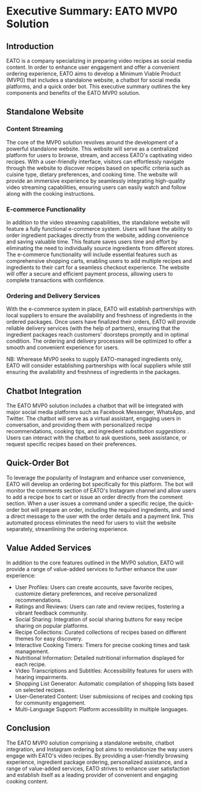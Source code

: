 # Executive Summary: EATO MVP0 Solution

## Introduction
EATO is a company specializing in preparing video recipes as social media content. In order to enhance user engagement and offer a convenient ordering experience, EATO aims to develop a Minimum Viable Product (MVP0) that includes a standalone website, a chatbot for social media platforms, and a quick order bot. This executive summary outlines the key components and benefits of the EATO MVP0 solution.

## Standalone Website

### Content Streaming
The core of the MVP0 solution revolves around the development of a powerful standalone website. This website will serve as a centralized platform for users to browse, stream, and access EATO's captivating video recipes. With a user-friendly interface, visitors can effortlessly navigate through the website to discover recipes based on specific criteria such as cuisine type, dietary preferences, and cooking time. The website will provide an immersive experience by seamlessly integrating high-quality video streaming capabilities, ensuring users can easily watch and follow along with the cooking instructions.

### E-commerce Functionality
In addition to the video streaming capabilities, the standalone website will feature a fully functional e-commerce system. Users will have the ability to order ingredient packages directly from the website, adding convenience and saving valuable time. This feature saves users time and effort by eliminating the need to individually source ingredients from different stores. The e-commerce functionality will include essential features such as comprehensive shopping carts, enabling users to add multiple recipes and ingredients to their cart for a seamless checkout experience. The website will offer a secure and efficient payment process, allowing users to complete transactions with confidence.

### Ordering and Delivery Services
With the e-commerce system in place, EATO will establish partnerships with local suppliers to ensure the availability and freshness of ingredients in the ordered packages. Once users have finalized their orders, EATO will provide reliable delivery services (with the help of partners), ensuring that the ingredient packages reach customers' doorsteps promptly and in optimal condition. The ordering and delivery processes will be optimized to offer a smooth and convenient experience for users.

NB: Wherease MVP0 seeks to supply EATO-managed ingredients only, EATO will consider establishing partnerships with local suppliers while still ensuring the availability and freshness of ingredients in the packages.

## Chatbot Integration
The EATO MVP0 solution includes a chatbot that will be integrated with major social media platforms such as Facebook Messenger, WhatsApp, and Twitter. The chatbot will serve as a virtual assistant, engaging users in conversation, and providing them with personalized recipe recommendations, cooking tips, and ingredient *substitution suggestions* . Users can interact with the chatbot to ask questions, seek assistance, or request specific recipes based on their preferences.

## Quick-Order Bot
To leverage the popularity of Instagram and enhance user convenience, EATO will develop an ordering bot specifically for this platform. The bot will monitor the comments section of EATO's Instagram channel and allow users to add a recipe box to cart or issue an order directly from the comment section. When a user issues a command under a specific recipe, the quick-order bot will prepare an order, including the required ingredients, and send a direct message to the user with the order details and a payment link. This automated process eliminates the need for users to visit the website separately, streamlining the ordering experience.

## Value Added Services
In addition to the core features outlined in the MVP0 solution, EATO will provide a range of value-added services to further enhance the user experience:

- User Profiles: Users can create accounts, save favorite recipes, customize dietary preferences, and receive personalized recommendations.
- Ratings and Reviews: Users can rate and review recipes, fostering a vibrant feedback community.
- Social Sharing: Integration of social sharing buttons for easy recipe sharing on popular platforms.
- Recipe Collections: Curated collections of recipes based on different themes for easy discovery.
- Interactive Cooking Timers: Timers for precise cooking times and task management.
- Nutritional Information: Detailed nutritional information displayed for each recipe.
- Video Transcriptions and Subtitles: Accessibility features for users with hearing impairments.
- Shopping List Generator: Automatic compilation of shopping lists based on selected recipes.
- User-Generated Content: User submissions of recipes and cooking tips for community engagement.
- Multi-Language Support: Platform accessibility in multiple languages.

## Conclusion
The EATO MVP0 solution comprising a standalone website, chatbot integration, and Instagram ordering bot aims to revolutionize the way users engage with EATO's video recipes. By providing a user-friendly browsing experience, ingredient package ordering, personalized assistance, and a range of value-added services, EATO strives to enhance user satisfaction and establish itself as a leading provider of convenient and engaging cooking content.
